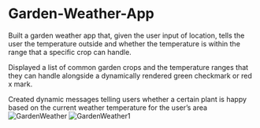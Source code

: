 # Garden-Weather-App
Built a garden weather app that, given the user input of location, tells the user the temperature outside
and whether the temperature is within the range that a specific crop can handle.

Displayed a list of common garden crops and the temperature ranges that they can handle alongside a
dynamically rendered green checkmark or red x mark.

Created dynamic messages telling users whether a certain plant is happy based on the current weather
temperature for the user’s area
![GardenWeather](https://user-images.githubusercontent.com/88254705/214157413-c12fabca-df29-4bfc-96c8-4a1cc5f409b6.PNG)
![GardenWeather1](https://user-images.githubusercontent.com/88254705/214157462-28a11d30-4f03-41e3-a78c-d19c947ff84a.PNG)
